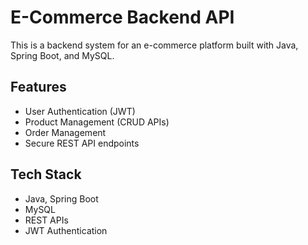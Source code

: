 # E-Commerce Backend API  
This is a backend system for an e-commerce platform built with Java, Spring Boot, and MySQL.  

## Features  
- User Authentication (JWT)  
- Product Management (CRUD APIs)  
- Order Management  
- Secure REST API endpoints  

## Tech Stack  
- Java, Spring Boot  
- MySQL  
- REST APIs  
- JWT Authentication  
